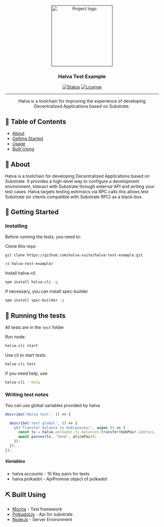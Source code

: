 <p align="center">
  <a href="" rel="noopener">
 <img width=200px height=200px src="https://avatars1.githubusercontent.com/u/67451441?s=200&v=4" alt="Project logo"></a>
</p>

<h3 align="center">Halva Test Example</h3>

<div align="center">

[![Status](https://img.shields.io/badge/status-active-success.svg)]()
[![License](https://img.shields.io/badge/license-MIT-blue.svg)](/LICENSE)

</div>

---

<p align="center"> Halva is a toolchain for improving the experience of developing Decentralized Applications based on Substrate. 
    <br> 
</p>

## 📝 Table of Contents

- [About](#about)
- [Getting Started](#getting_started)
- [Usage](#usage)
- [Built Using](#built_using)

## 🧐 About <a name = "about"></a>

Halva is a toolchain for developing Decentralized Applications based on Substrate. It provides a high-level way to configure a development environment, interact with Substrate through external API and writing your test cases. Halva targets testing extrinsics via RPC calls this allows test Substrate (or clients compatible with Substrate RPC) as a black-box.

## 🏁 Getting Started <a name = "getting_started"></a>


### Installing

Before running the tests, you need to:

Clone this repo

```bash
git clone https://github.com/halva-suite/halva-test-example.git

cd halva-test-example/
```

Install halva-cli

```bash
npm install halva-cli -g
```

If necessary, you can install spec-builder

```bash
npm install spec-builder -g
```


## 🔧 Running the tests <a name = "tests"></a>

All tests are in the ```test``` folder

Run node:

```bash
halva-cli start
```

Use cli to start tests:

```bash
halva-cli test
```

If you need help, use 

```bash
halva-cli --help
```

### Writing test notes

You can use global variables provided by halva

```javascript
describe('Halva test', () => {

  describe('test global', () => {
    it('Transfer balance to bob(passes)', async () => {
      const tx = halva.polkadot.tx.balances.transfer(bobPair.address, '10000000');
      await passes(tx, 'Send', alicePair);
    });
  });
});
```

##### Variables

* halva.accounts - 10 Key pairs for tests
* halva.polkadot - ApiPromise object of polkadot



## ⛏️ Built Using <a name = "built_using"></a>

- [Mocha](https://mochajs.org/) - Test framework
- [PolkadotJs](https://polkadot.js.org/) - Api for substrate
- [NodeJs](https://nodejs.org/en/) - Server Environment